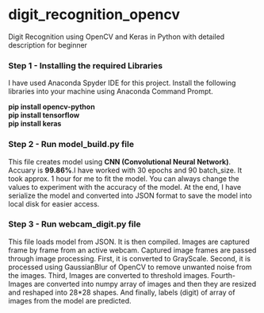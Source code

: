 # digit_recognition_opencv
Digit Recognition using OpenCV and Keras in Python with detailed description for beginner

<h3> Step 1 - Installing the required Libraries </h3>
<p>I have used Anaconda Spyder IDE for this project. Install the following libraries into your machine using Anaconda Command Prompt.</p>

<p><b>pip install opencv-python <br>
pip install tensorflow <br>
pip install keras</b></p>

<h3> Step 2 - Run model_build.py file </h3>
<p>This file creates model using <b>CNN (Convolutional Neural Network)</b>. Accuary is <b>99.86%</b>.I have worked with 30 epochs and 90 batch_size. It took approx. 1 hour for me to fit the model. You can always change the values to experiment with the accuracy of the model. At the end, I have serialize the model and converted into JSON format to save the model into local disk for easier access.</p>

<h3> Step 3 - Run webcam_digit.py file </h3>
<p>This file loads model from JSON. It is then compiled. Images are captured frame by frame from an active webcam. Captured image frames are passed through image processing. First, it is converted to GrayScale. Second, it is processed using GaussianBlur of OpenCV to remove unwanted noise from the images. Third, Images are converted to threshold images. Fourth- Images are converted into numpy array of images and then they are resized and reshaped into 28*28 shapes. And finally, labels (digit) of array of images from the model are predicted. </p>
